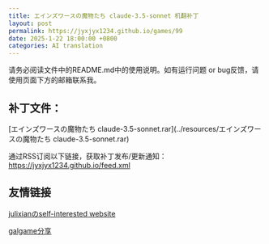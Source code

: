 ```yaml
---
title: エインズワースの魔物たち claude-3.5-sonnet 机翻补丁
layout: post
permalink: https://jyxjyx1234.github.io/games/99
date: 2025-1-22 18:00:00 +0800
categories: AI translation
---
```



请务必阅读文件中的README.md中的使用说明。如有运行问题 or bug反馈，请使用页面下方的邮箱联系我。

## 补丁文件：

[エインズワースの魔物たち claude-3.5-sonnet.rar](../resources/エインズワースの魔物たち claude-3.5-sonnet.rar)

 

通过RSS订阅以下链接，获取补丁发布/更新通知：https://jyxjyx1234.github.io/feed.xml

## 友情链接

[julixianのself-interested website](https://julixian-siw.worldsystem.top/) 

[galgame分享](https://t.me/galgpt)
